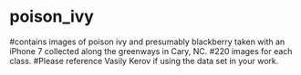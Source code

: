 # poison_ivy
#contains images of poison ivy and presumably blackberry taken with an iPhone 7 collected along the greenways in Cary, NC.
#220 images for each class.
#Please reference Vasily Kerov if using the data set in your work.
